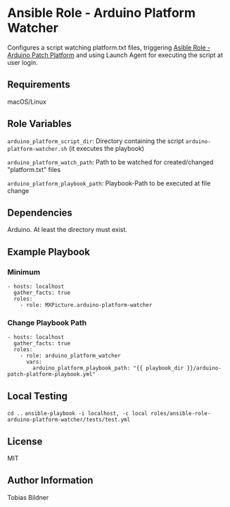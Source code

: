Ansible Role - Arduino Platform Watcher
=========

Configures a script watching platform.txt files, triggering [Asible Role - Arduino Patch Platform](https://github.com/MXPicture/ansible-role-arduino-patch-platform) and using Launch Agent for executing the script at user login.

Requirements
------------

macOS/Linux

Role Variables
--------------

`arduino_platform_script_dir`: Directory containing the script `arduino-platform-watcher.sh` (it executes the playbook)

`arduino_platform_watch_path`: Path to be watched for created/changed "platform.txt" files

`arduino_platform_playbook_path`: Playbook-Path to be executed at file change

Dependencies
------------

Arduino. At least the directory must exist.

Example Playbook
----------------
### Minimum
```
- hosts: localhost
  gather_facts: true
  roles:
    - role: MXPicture.arduino-platform-watcher
```

### Change Playbook Path
```
- hosts: localhost
  gather_facts: true
  roles:
    - role: arduino_platform_watcher
      vars:
        arduino_platform_playbook_path: "{{ playbook_dir }}/arduino-patch-platform-playbook.yml"
```

Local Testing
-------

`cd ..`
`ansible-playbook -i localhost, -c local roles/ansible-role-arduino-platform-watcher/tests/test.yml`

License
-------

MIT

Author Information
------------------

Tobias Bildner
